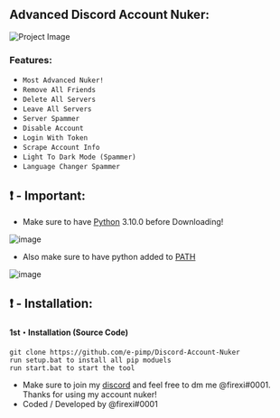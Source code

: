 ## Advanced Discord Account Nuker: 
![Project Image](https://user-images.githubusercontent.com/94387389/144058764-5d0d6442-1acf-47eb-89bf-eee4162dd9e6.png)


### Features:

- `Most Advanced Nuker!`
- `Remove All Friends`
- `Delete All Servers`
- `Leave All Servers`
- `Server Spammer`
- `Disable Account`
- `Login With Token`
- `Scrape Account Info`
- `Light To Dark Mode (Spammer)`
- `Language Changer Spammer`

## ❗  - Important:
- Make sure to have [Python](https://www.python.org/downloads/) 3.10.0 before Downloading! 

![image](https://user-images.githubusercontent.com/94531396/144041711-9ae57771-8073-4be2-b711-83f04a0c90cc.png)

- Also make sure to have python added to [PATH](https://datatofish.com/add-python-to-windows-path/)

![image](https://user-images.githubusercontent.com/94531396/144043762-62686438-ddf5-40fb-a0a2-d2834daaa660.png)

## ❗  - Installation:
#### 1st・Installation (Source Code)
```
git clone https://github.com/e-pimp/Discord-Account-Nuker
run setup.bat to install all pip moduels
run start.bat to start the tool
```

- Make sure to join my [discord](https://discord.gg/hoard) and feel free to dm me @firexi#0001. Thanks for using my account nuker!
- Coded / Developed by @firexi#0001
